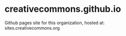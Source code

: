 creativecommons.github.io
=========================

Github pages site for this organization, hosted at: sites.creativecommons.org
